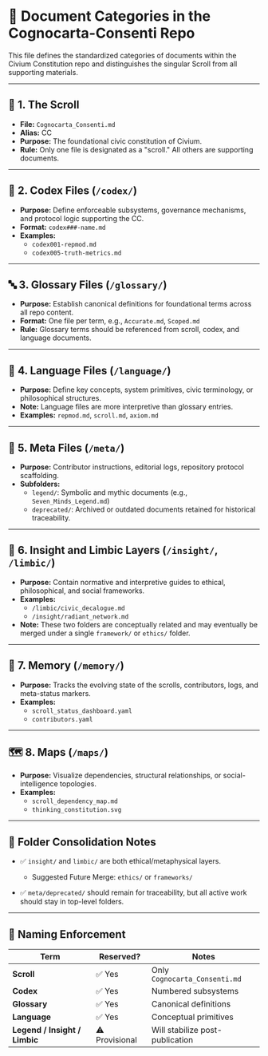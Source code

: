 # 📂 Document Categories in the Cognocarta-Consenti Repo

This file defines the standardized categories of documents within the Civium Constitution repo and distinguishes the singular Scroll from all supporting materials.

---

## 📜 1. The Scroll

- **File:** `Cognocarta_Consenti.md`
- **Alias:** CC
- **Purpose:** The foundational civic constitution of Civium.
- **Rule:** Only one file is designated as a "scroll." All others are supporting documents.

---

## 📘 2. Codex Files (`/codex/`)

- **Purpose:** Define enforceable subsystems, governance mechanisms, and protocol logic supporting the CC.
- **Format:** `codex###-name.md`
- **Examples:**
  - `codex001-repmod.md`
  - `codex005-truth-metrics.md`

---

## 🔤 3. Glossary Files (`/glossary/`)

- **Purpose:** Establish canonical definitions for foundational terms across all repo content.
- **Format:** One file per term, e.g., `Accurate.md`, `Scoped.md`
- **Rule:** Glossary terms should be referenced from scroll, codex, and language documents.

---

## 🧠 4. Language Files (`/language/`)

- **Purpose:** Define key concepts, system primitives, civic terminology, or philosophical structures.
- **Note:** Language files are more interpretive than glossary entries.
- **Examples:** `repmod.md`, `scroll.md`, `axiom.md`

---

## 🧾 5. Meta Files (`/meta/`)

- **Purpose:** Contributor instructions, editorial logs, repository protocol scaffolding.
- **Subfolders:**
  - `legend/`: Symbolic and mythic documents (e.g., `Seven_Minds_Legend.md`)
  - `deprecated/`: Archived or outdated documents retained for historical traceability.

---

## 🧬 6. Insight and Limbic Layers (`/insight/`, `/limbic/`)

- **Purpose:** Contain normative and interpretive guides to ethical, philosophical, and social frameworks.
- **Examples:**
  - `/limbic/civic_decalogue.md`
  - `/insight/radiant_network.md`
- **Note:** These two folders are conceptually related and may eventually be merged under a single `framework/` or `ethics/` folder.

---

## 🧠 7. Memory (`/memory/`)

- **Purpose:** Tracks the evolving state of the scrolls, contributors, logs, and meta-status markers.
- **Examples:**
  - `scroll_status_dashboard.yaml`
  - `contributors.yaml`

---

## 🗺️ 8. Maps (`/maps/`)

- **Purpose:** Visualize dependencies, structural relationships, or social-intelligence topologies.
- **Examples:**
  - `scroll_dependency_map.md`
  - `thinking_constitution.svg`

---

## 🧹 Folder Consolidation Notes

- ✅ `insight/` and `limbic/` are both ethical/metaphysical layers.
  - Suggested Future Merge: `ethics/` or `frameworks/`

- ✅ `meta/deprecated/` should remain for traceability, but all active work should stay in top-level folders.

---

## 🔐 Naming Enforcement

| Term | Reserved? | Notes |
|------|-----------|-------|
| **Scroll** | ✅ Yes | Only `Cognocarta_Consenti.md` |
| **Codex** | ✅ Yes | Numbered subsystems |
| **Glossary** | ✅ Yes | Canonical definitions |
| **Language** | ✅ Yes | Conceptual primitives |
| **Legend / Insight / Limbic** | ⚠️ Provisional | Will stabilize post-publication |

